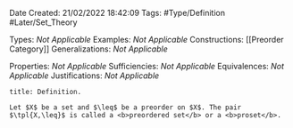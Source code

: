 <div class="topSpace"></div>

Date Created: 21/02/2022 18:42:09
Tags: #Type/Definition #Later/Set_Theory

Types: <i>Not Applicable</i>
Examples: <i>Not Applicable</i>
Constructions: [[Preorder Category]]
Generalizations: <i>Not Applicable</i>

Properties: <i>Not Applicable</i>
Sufficiencies: <i>Not Applicable</i>
Equivalences: <i>Not Applicable</i>
Justifications: <i>Not Applicable</i>

``` ad-Definition
title: Definition.

Let $X$ be a set and $\leq$ be a preorder on $X$. The pair $\tpl{X,\leq}$ is called a <b>preordered set</b> or a <b>proset</b>.

```
